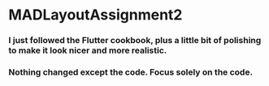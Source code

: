 # MADLayoutAssignment2

### I just followed the Flutter cookbook, plus a little bit of polishing to make it look nicer and more realistic.
### Nothing changed except the code. Focus solely on the code.
